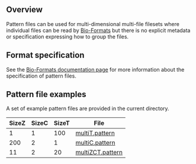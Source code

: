 ## Overview

Pattern files can be used for multi-dimensional multi-file filesets where
individual files can be read by
[Bio-Formats](https://www.openmicroscopy.org/bio-formats) but there is no
explicit metadata or specification expressing how to group the files.

## Format specification

See the
[Bio-Formats documentation page](https://docs.openmicroscopy.org/latest/bio-formats/formats/pattern-file.html)
for more information about the specification of pattern files.

## Pattern file examples 

A set of example pattern files are provided in the current directory.

| SizeZ | SizeC | SizeT | File |
|-------|-------|-------|------|
| 1 | 1 | 100 | [multiT.pattern](multiT.pattern) |
| 200 | 2 | 1 | [multiC.pattern](multiC.pattern) |
| 11 | 2 | 20 | [multiZCT.pattern](multiZCT.pattern) |

